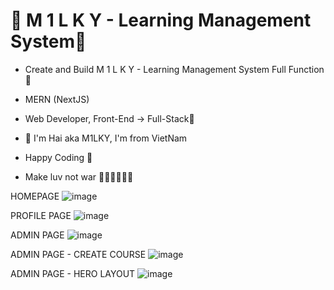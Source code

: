 # 💎 M 1 L K Y - Learning Management System💎

- Create and Build M 1 L K Y - Learning Management System Full Function 🚀
- MERN (NextJS)
- Web Developer, Front-End -> Full-Stack🥇

- 💎 I'm Hai aka M1LKY, I'm from VietNam
- Happy Coding 🥰
- Make luv not war 💖💛🧡💚💙💜

HOMEPAGE
![image](https://github.com/levuhai23102001/m1lky-lms/assets/58142935/11b487c1-6602-4cb1-8e75-caff0a0d5b44)

PROFILE PAGE
![image](https://github.com/levuhai23102001/m1lky-lms/assets/58142935/9a08c91c-ddff-4dc6-be54-816bef33f80f)

ADMIN PAGE
![image](https://github.com/levuhai23102001/m1lky-lms/assets/58142935/3976a277-1384-41b5-b949-af338d13cf41)

ADMIN PAGE - CREATE COURSE
![image](https://github.com/levuhai23102001/m1lky-lms/assets/58142935/d51e6223-0b1b-49de-a158-af80440f1bb0)

ADMIN PAGE - HERO LAYOUT
![image](https://github.com/levuhai23102001/m1lky-lms/assets/58142935/8b14693e-3058-4333-acf9-ee3258afeff1)
